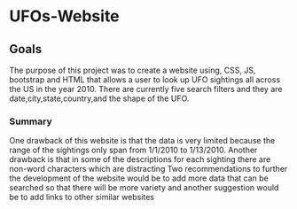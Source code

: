 # UFOs-Website
## Goals
The purpose of this project was to create a website using, CSS, JS, bootstrap and HTML that allows a user to look up UFO sightings all across the US in the year 2010.
There are currently five search filters and they are date,city,state,country,and the shape of the UFO.
### Summary
One drawback of this website is that the data is very limited because the range of the sightings only span from 1/1/2010 to 1/13/2010. Another drawback is that in some of the descriptions for each sighting there are non-word characters which are distracting
Two recommendations to further the development of the website would be to add more data that can be searched so that there will be more variety and another suggestion would be to add links to other similar websites
